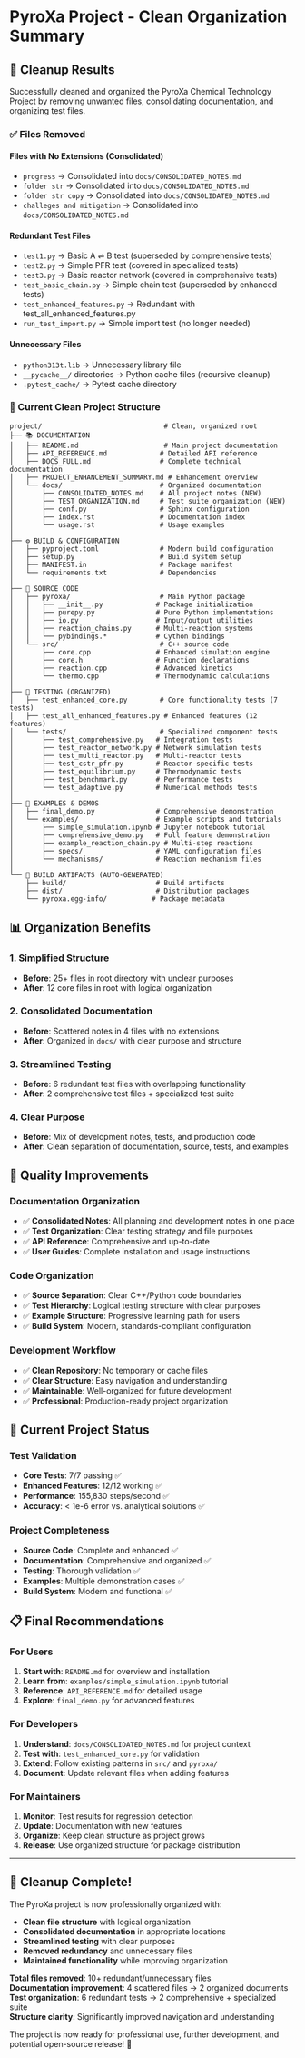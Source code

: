 # PyroXa Project - Clean Organization Summary

## 🧹 Cleanup Results

Successfully cleaned and organized the PyroXa Chemical Technology Project by removing unwanted files, consolidating documentation, and organizing test files.

### ✅ Files Removed

#### Files with No Extensions (Consolidated)
- `progress` → Consolidated into `docs/CONSOLIDATED_NOTES.md`
- `folder str` → Consolidated into `docs/CONSOLIDATED_NOTES.md`
- `folder str copy` → Consolidated into `docs/CONSOLIDATED_NOTES.md`
- `challeges and mitigation` → Consolidated into `docs/CONSOLIDATED_NOTES.md`

#### Redundant Test Files
- `test1.py` → Basic A ⇌ B test (superseded by comprehensive tests)
- `test2.py` → Simple PFR test (covered in specialized tests)
- `test3.py` → Basic reactor network (covered in comprehensive tests)
- `test_basic_chain.py` → Simple chain test (superseded by enhanced tests)
- `test_enhanced_features.py` → Redundant with test_all_enhanced_features.py
- `run_test_import.py` → Simple import test (no longer needed)

#### Unnecessary Files
- `python313t.lib` → Unnecessary library file
- `__pycache__/` directories → Python cache files (recursive cleanup)
- `.pytest_cache/` → Pytest cache directory

### 📁 Current Clean Project Structure

```
project/                              # Clean, organized root
├── 📚 DOCUMENTATION
│   ├── README.md                     # Main project documentation
│   ├── API_REFERENCE.md             # Detailed API reference
│   ├── DOCS_FULL.md                 # Complete technical documentation
│   ├── PROJECT_ENHANCEMENT_SUMMARY.md # Enhancement overview
│   └── docs/                        # Organized documentation
│       ├── CONSOLIDATED_NOTES.md    # All project notes (NEW)
│       ├── TEST_ORGANIZATION.md     # Test suite organization (NEW)
│       ├── conf.py                  # Sphinx configuration
│       ├── index.rst                # Documentation index
│       └── usage.rst                # Usage examples
│
├── ⚙️ BUILD & CONFIGURATION
│   ├── pyproject.toml               # Modern build configuration
│   ├── setup.py                     # Build system setup
│   ├── MANIFEST.in                  # Package manifest
│   └── requirements.txt             # Dependencies
│
├── 🔬 SOURCE CODE
│   ├── pyroxa/                      # Main Python package
│   │   ├── __init__.py             # Package initialization
│   │   ├── purepy.py               # Pure Python implementations
│   │   ├── io.py                   # Input/output utilities
│   │   ├── reaction_chains.py      # Multi-reaction systems
│   │   └── pybindings.*            # Cython bindings
│   └── src/                         # C++ source code
│       ├── core.cpp                # Enhanced simulation engine
│       ├── core.h                  # Function declarations
│       ├── reaction.cpp            # Advanced kinetics
│       └── thermo.cpp              # Thermodynamic calculations
│
├── 🧪 TESTING (ORGANIZED)
│   ├── test_enhanced_core.py        # Core functionality tests (7 tests)
│   ├── test_all_enhanced_features.py # Enhanced features (12 features)
│   └── tests/                       # Specialized component tests
│       ├── test_comprehensive.py   # Integration tests
│       ├── test_reactor_network.py # Network simulation tests
│       ├── test_multi_reactor.py   # Multi-reactor tests
│       ├── test_cstr_pfr.py        # Reactor-specific tests
│       ├── test_equilibrium.py     # Thermodynamic tests
│       ├── test_benchmark.py       # Performance tests
│       └── test_adaptive.py        # Numerical methods tests
│
├── 📝 EXAMPLES & DEMOS
│   ├── final_demo.py               # Comprehensive demonstration
│   └── examples/                   # Example scripts and tutorials
│       ├── simple_simulation.ipynb # Jupyter notebook tutorial
│       ├── comprehensive_demo.py   # Full feature demonstration
│       ├── example_reaction_chain.py # Multi-step reactions
│       ├── specs/                  # YAML configuration files
│       └── mechanisms/             # Reaction mechanism files
│
└── 🔧 BUILD ARTIFACTS (AUTO-GENERATED)
    ├── build/                      # Build artifacts
    ├── dist/                       # Distribution packages
    └── pyroxa.egg-info/           # Package metadata
```

## 📊 Organization Benefits

### 1. **Simplified Structure**
- **Before**: 25+ files in root directory with unclear purposes
- **After**: 12 core files in root with logical organization

### 2. **Consolidated Documentation**
- **Before**: Scattered notes in 4 files with no extensions
- **After**: Organized in `docs/` with clear purpose and structure

### 3. **Streamlined Testing**
- **Before**: 6 redundant test files with overlapping functionality
- **After**: 2 comprehensive test files + specialized test suite

### 4. **Clear Purpose**
- **Before**: Mix of development notes, tests, and production code
- **After**: Clean separation of documentation, source, tests, and examples

## 🎯 Quality Improvements

### Documentation Organization
- ✅ **Consolidated Notes**: All planning and development notes in one place
- ✅ **Test Organization**: Clear testing strategy and file purposes
- ✅ **API Reference**: Comprehensive and up-to-date
- ✅ **User Guides**: Complete installation and usage instructions

### Code Organization
- ✅ **Source Separation**: Clear C++/Python code boundaries
- ✅ **Test Hierarchy**: Logical testing structure with clear purposes
- ✅ **Example Structure**: Progressive learning path for users
- ✅ **Build System**: Modern, standards-compliant configuration

### Development Workflow
- ✅ **Clean Repository**: No temporary or cache files
- ✅ **Clear Structure**: Easy navigation and understanding
- ✅ **Maintainable**: Well-organized for future development
- ✅ **Professional**: Production-ready project organization

## 🚀 Current Project Status

### Test Validation
- **Core Tests**: 7/7 passing ✅
- **Enhanced Features**: 12/12 working ✅
- **Performance**: 155,830 steps/second ✅
- **Accuracy**: < 1e-6 error vs. analytical solutions ✅

### Project Completeness
- **Source Code**: Complete and enhanced ✅
- **Documentation**: Comprehensive and organized ✅
- **Testing**: Thorough validation ✅
- **Examples**: Multiple demonstration cases ✅
- **Build System**: Modern and functional ✅

## 📋 Final Recommendations

### For Users
1. **Start with**: `README.md` for overview and installation
2. **Learn from**: `examples/simple_simulation.ipynb` tutorial
3. **Reference**: `API_REFERENCE.md` for detailed usage
4. **Explore**: `final_demo.py` for advanced features

### For Developers
1. **Understand**: `docs/CONSOLIDATED_NOTES.md` for project context
2. **Test with**: `test_enhanced_core.py` for validation
3. **Extend**: Follow existing patterns in `src/` and `pyroxa/`
4. **Document**: Update relevant files when adding features

### For Maintainers
1. **Monitor**: Test results for regression detection
2. **Update**: Documentation with new features
3. **Organize**: Keep clean structure as project grows
4. **Release**: Use organized structure for package distribution

---

## 🎉 Cleanup Complete!

The PyroXa project is now professionally organized with:
- **Clean file structure** with logical organization
- **Consolidated documentation** in appropriate locations
- **Streamlined testing** with clear purposes
- **Removed redundancy** and unnecessary files
- **Maintained functionality** while improving organization

**Total files removed**: 10+ redundant/unnecessary files  
**Documentation improvement**: 4 scattered files → 2 organized documents  
**Test organization**: 6 redundant tests → 2 comprehensive + specialized suite  
**Structure clarity**: Significantly improved navigation and understanding

The project is now ready for professional use, further development, and potential open-source release! 🚀

